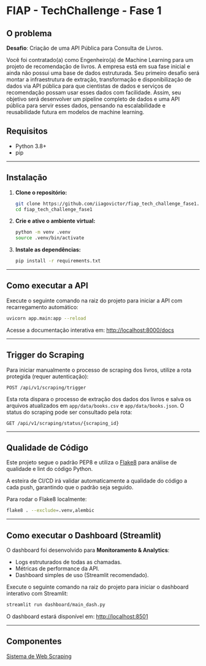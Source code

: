 # FIAP - TechChallenge - Fase 1

## O problema

**Desafio**: Criação de uma API Pública para Consulta de Livros.

Você foi contratado(a) como Engenheiro(a) de Machine Learning para um projeto de recomendação de livros. A empresa está em sua fase inicial e ainda não possui uma base de dados estruturada. Seu primeiro desafio será montar a infraestrutura de extração, transformação e disponibilização de dados via API pública para que cientistas de dados e serviços de recomendação possam usar esses dados com facilidade. Assim, seu objetivo será desenvolver um pipeline completo de dados e uma API pública para servir esses dados, pensando na escalabilidade e reusabilidade futura em modelos de machine learning.

## Requisitos

- Python 3.8+
- pip

---

## Instalação

1. **Clone o repositório:**
   ```bash
   git clone https://github.com/iiagovictor/fiap_tech_challenge_fase1.git
   cd fiap_tech_challenge_fase1
   ```

2. **Crie e ative o ambiente virtual:**
   ```bash
   python -m venv .venv
   source .venv/bin/activate
   ```

3. **Instale as dependências:**
   ```bash
   pip install -r requirements.txt
   ```

---

## Como executar a API

Execute o seguinte comando na raiz do projeto para iniciar a API com recarregamento automático:

```bash
uvicorn app.main:app --reload
```

Acesse a documentação interativa em: [http://localhost:8000/docs](http://localhost:8000/docs)

---

## Trigger do Scraping

Para iniciar manualmente o processo de scraping dos livros, utilize a rota protegida (requer autenticação):

```
POST /api/v1/scraping/trigger
```

Esta rota dispara o processo de extração dos dados dos livros e salva os arquivos atualizados em `app/data/books.csv` e `app/data/books.json`. O status do scraping pode ser consultado pela rota:

```
GET /api/v1/scraping/status/{scraping_id}
```

---

## Qualidade de Código

Este projeto segue o padrão PEP8 e utiliza o [Flake8](https://flake8.pycqa.org/) para análise de qualidade e lint do código Python.

A esteira de CI/CD irá validar automaticamente a qualidade do código a cada push, garantindo que o padrão seja seguido.

Para rodar o Flake8 localmente:

```bash
flake8 . --exclude=.venv,alembic
```

---

## Como executar o Dashboard (Streamlit)

O dashboard foi desenvolvido para **Monitoramento & Analytics**:
- Logs estruturados de todas as chamadas.
- Métricas de performance da API.
- Dashboard simples de uso (Streamlit recomendado).

Execute o seguinte comando na raiz do projeto para iniciar o dashboard interativo com Streamlit:

```bash
streamlit run dashboard/main_dash.py
```

O dashboard estará disponível em: [http://localhost:8501](http://localhost:8501)

---

## Componentes

[Sistema de Web Scraping](app/utils/README.md)
